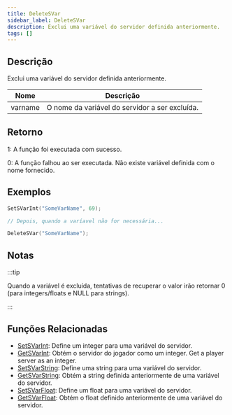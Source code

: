 ```yaml
---
title: DeleteSVar
sidebar_label: DeleteSVar
description: Exclui uma variável do servidor definida anteriormente.
tags: []
---
```


## Descrição

Exclui uma variável do servidor definida anteriormente.

| Nome    | Descrição                                      |
| ------- | ---------------------------------------------- |
| varname | O nome da variável do servidor a ser excluída. |

## Retorno

1: A função foi executada com sucesso.

0: A função falhou ao ser executada. Não existe variável definida com o nome fornecido.

## Exemplos

```c
SetSVarInt("SomeVarName", 69);

// Depois, quando a varíavel não for necessária...

DeleteSVar("SomeVarName");
```

## Notas

:::tip

Quando a variável é excluída, tentativas de recuperar o valor irão retornar 0 (para integers/floats e NULL para strings).

:::

## Funções Relacionadas

- [SetSVarInt](SetSVarInt.md): Define um integer para uma variável do servidor.
- [GetSVarInt](GetSVarInt.md): Obtém o servidor do jogador como um integer. Get a player server as an integer.
- [SetSVarString](SetSVarString.md): Define uma string para uma variável do servidor.
- [GetSVarString](GetSVarString.md): Obtém a string definida anteriormente de uma variável do servidor.
- [SetSVarFloat](SetSVarFloat.md): Define um float para uma variável do servidor.
- [GetSVarFloat](GetSVarFloat.md): Obtém o float definido anteriormente de uma variável do servidor.
